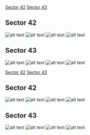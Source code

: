 [Sector 42](#sector42)
[Sector 43](#sector43)

<a name = "sector42"></a>
## Sector 42
![alt text](/tt/HAT-P-52_Sector_42/HAT-P-52_Sector_42_a_TimeSeries.png)
![alt text](/tt/HAT-P-52_Sector_42/HAT-P-52_Sector_42_b_FoldedLightCurve.png)
![alt text](/tt/HAT-P-52_Sector_42/HAT-P-52_Sector_42_b_IndividualTransitsWithFit.png)
![alt text](/tt/HAT-P-52_Sector_42/HAT-P-52_Sector_42_c_TimingResiduals.png)

<a name = "sector43"></a>
## Sector 43
![alt text](/tt/HAT-P-52_Sector_43/HAT-P-52_Sector_43_a_TimeSeries.png)
![alt text](/tt/HAT-P-52_Sector_43/HAT-P-52_Sector_43_b_FoldedLightCurve.png)
![alt text](/tt/HAT-P-52_Sector_43/HAT-P-52_Sector_43_b_IndividualTransitsWithFit.png)
![alt text](/tt/HAT-P-52_Sector_43/HAT-P-52_Sector_43_c_TimingResiduals.png)

[Sector 42](#sector42)
[Sector 43](#sector43)

<a name = "sector42"></a>
## Sector 42
![alt text](/tt/HAT-P-52_Sector_42/HAT-P-52_Sector_42_a_TimeSeries.png)
![alt text](/tt/HAT-P-52_Sector_42/HAT-P-52_Sector_42_b_FoldedLightCurve.png)
![alt text](/tt/HAT-P-52_Sector_42/HAT-P-52_Sector_42_b_IndividualTransitsWithFit.png)
![alt text](/tt/HAT-P-52_Sector_42/HAT-P-52_Sector_42_c_TimingResiduals.png)

<a name = "sector43"></a>
## Sector 43
![alt text](/tt/HAT-P-52_Sector_43/HAT-P-52_Sector_43_a_TimeSeries.png)
![alt text](/tt/HAT-P-52_Sector_43/HAT-P-52_Sector_43_b_FoldedLightCurve.png)
![alt text](/tt/HAT-P-52_Sector_43/HAT-P-52_Sector_43_b_IndividualTransitsWithFit.png)
![alt text](/tt/HAT-P-52_Sector_43/HAT-P-52_Sector_43_c_TimingResiduals.png)

